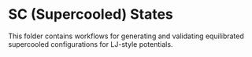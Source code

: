 # SC (Supercooled) States

This folder contains workflows for generating and validating equilibrated supercooled configurations for LJ-style potentials.